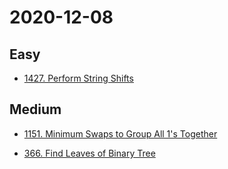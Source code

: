 # 2020-12-08

## Easy

* [1427. Perform String Shifts](https://leetcode.com/problems/perform-string-shifts/)

## Medium

* [1151. Minimum Swaps to Group All 1's Together](https://leetcode.com/problems/minimum-swaps-to-group-all-1s-together/)

* [366. Find Leaves of Binary Tree](https://leetcode.com/problems/find-leaves-of-binary-tree/)
